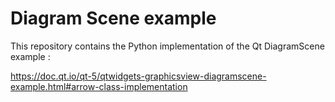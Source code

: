 # Diagram Scene example

This repository contains the Python implementation of the Qt DiagramScene example : 

https://doc.qt.io/qt-5/qtwidgets-graphicsview-diagramscene-example.html#arrow-class-implementation



